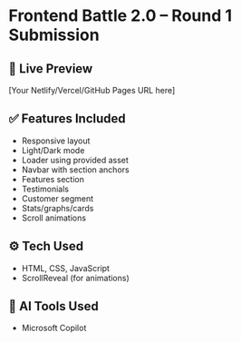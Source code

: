 # Frontend Battle 2.0 – Round 1 Submission

## 🔗 Live Preview
[Your Netlify/Vercel/GitHub Pages URL here]

## ✅ Features Included
- Responsive layout
- Light/Dark mode
- Loader using provided asset
- Navbar with section anchors
- Features section
- Testimonials
- Customer segment
- Stats/graphs/cards
- Scroll animations

## ⚙️ Tech Used
- HTML, CSS, JavaScript
- ScrollReveal (for animations)

## 🤖 AI Tools Used
- Microsoft Copilot
